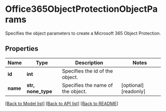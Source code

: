 # Office365ObjectProtectionObjectParams

Specifies the object parameters to create a Microsoft 365 Object Protection.

## Properties
Name | Type | Description | Notes
------------ | ------------- | ------------- | -------------
**id** | **int** | Specifies the id of the object. | 
**name** | **str, none_type** | Specifies the name of the object. | [optional] [readonly] 

[[Back to Model list]](../README.md#documentation-for-models) [[Back to API list]](../README.md#documentation-for-api-endpoints) [[Back to README]](../README.md)


